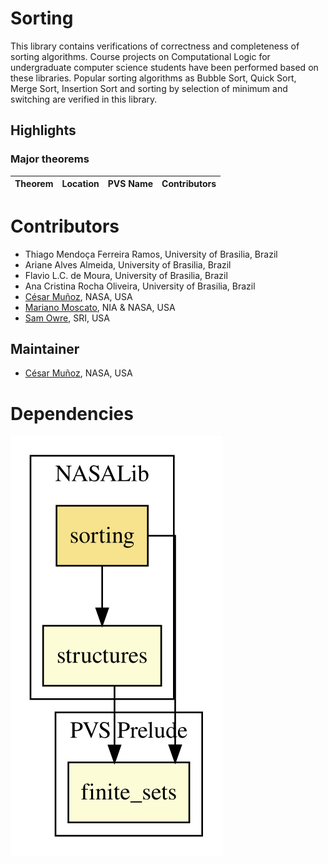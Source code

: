 # Sorting

This library contains verifications of correctness and completeness of sorting algorithms. 
Course projects on Computational Logic for undergraduate computer science  students have been performed based on these libraries. 
Popular sorting algorithms as Bubble Sort, Quick Sort, Merge Sort, Insertion Sort and sorting by selection of minimum and switching are verified in this library.

## Highlights

### Major theorems

| Theorem | Location | PVS Name | Contributors |
| --- | --- | --- | --- |

# Contributors
* Thiago Mendoça Ferreira Ramos, University of Brasilia, Brazil
* Ariane Alves Almeida, University of Brasilia, Brazil
* Flavio L.C. de Moura, University of Brasilia, Brazil
* Ana Cristina Rocha Oliveira, University of Brasilia, Brazil
* [César Muñoz](http://shemesh.larc.nasa.gov/people/cam), NASA, USA
* [Mariano Moscato](https://www.nianet.org/directory/research-staff/mariano-moscato/), NIA & NASA, USA
* [Sam Owre](http://www.csl.sri.com/users/owre), SRI, USA

## Maintainer
* [César Muñoz](http://shemesh.larc.nasa.gov/people/cam), NASA, USA

# Dependencies
![dependency graph](./sorting.svg "Dependency Graph")
